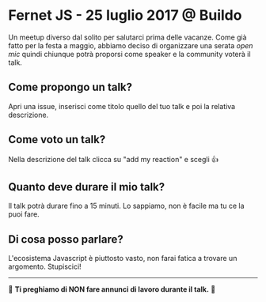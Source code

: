 # Fernet JS - 25 luglio 2017 @ Buildo

Un meetup diverso dal solito per salutarci prima delle vacanze. Come già fatto per la festa a maggio, abbiamo deciso di organizzare una serata *open mic* quindi chiunque potrà proporsi come speaker e la community voterà il talk.

## Come propongo un talk?
Apri una issue, inserisci come titolo quello del tuo talk e poi la relativa descrizione.

## Come voto un talk?
Nella descrizione del talk clicca su "add my reaction" e scegli :+1:

## Quanto deve durare il mio talk?
Il talk potrà durare fino a 15 minuti. Lo sappiamo, non è facile ma tu ce la puoi fare.

## Di cosa posso parlare?
L'ecosistema Javascript è piuttosto vasto, non farai fatica a trovare un argomento. Stupiscici!

---
:no_entry_sign: **Ti preghiamo di NON fare annunci di lavoro durante il talk.** :no_entry_sign:

